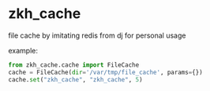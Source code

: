 # zkh_cache
file cache by imitating redis from dj for personal usage

example:
```python
from zkh_cache.cache import FileCache
cache = FileCache(dir='/var/tmp/file_cache', params={})
cache.set("zkh_cache", "zkh_cache", 5)
```
